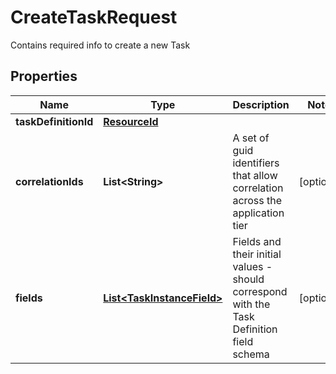 

# CreateTaskRequest

Contains required info to create a new Task

## Properties

| Name | Type | Description | Notes |
|------------ | ------------- | ------------- | -------------|
|**taskDefinitionId** | [**ResourceId**](ResourceId.md) |  |  |
|**correlationIds** | **List&lt;String&gt;** | A set of guid identifiers that allow correlation across the application tier |  [optional] |
|**fields** | [**List&lt;TaskInstanceField&gt;**](TaskInstanceField.md) | Fields and their initial values - should correspond with the Task Definition field schema |  [optional] |



